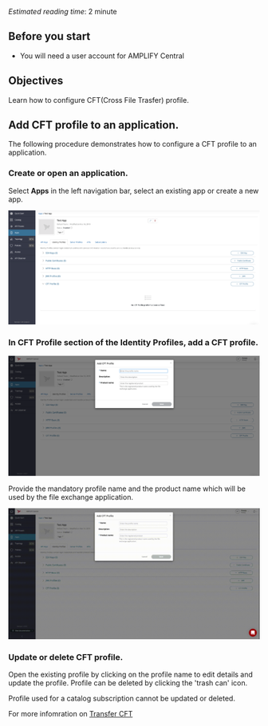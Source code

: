 *Estimated reading time*: 2 minute

## Before you start

- You will need a user account for AMPLIFY Central

## Objectives

Learn how to configure CFT(Cross File Trasfer) profile.

## Add CFT profile to an application.

The following procedure demonstrates how to configure a CFT profile to an application.

### Create or open an application.

Select **Apps** in the left navigation bar, select an existing app or create a new app.

![App Identity Profiles](/static/Images/central/app_identity_profiles.png)

### In CFT Profile section of the Identity Profiles, add a CFT profile.

![CFT Profiles](/static/Images/central/cft_profile.png)

Provide the mandatory profile name and the product name which will be used by the file exchange application.

![CFT profile created](/static/Images/central/cft_profile_Save.gif)

### Update or delete CFT profile.

Open the existing profile by clicking on the profile name to edit details and update the profile. Profile can be deleted by clicking the 'trash can' icon.

Profile used for a catalog subscription cannot be updated or deleted.

For more infomration on [Transfer CFT](https://docs.axway.com/bundle/FlowCentral_10_allOS_en_HTML5/page/first_flow_central_file_transfer.html)
